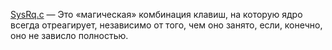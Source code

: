 [SysRq.с](https://www.kernel.org/doc/html/latest/admin-guide/sysrq.html) — Это «магическая» комбинация клавиш, на которую ядро всегда отреагирует, независимо от того, чем оно занято, если, конечно, оно не зависло полностью.
